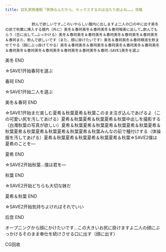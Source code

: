 ```yaml
---
title: 巨乳家族催眠「家族なんだから、セックスするのは当たり前よね……」攻略
---
```


                飲んで欲しいです…このいやらしい膣内に出しますよ二人の口の中に出す美冬の前で秋葉に挿入する膣内（外に）美冬＆春珂美冬＆春珂美冬＆春珂喉奥に出して…飲んでもらう（舌に出して…ぶっかける）美冬＆春珂美冬＆春珂美冬＆春珂美冬＆春珂美冬＆春珂美冬＆春珂また、飲んで欲しいです（また、顔に掛けたいです）美冬＆春珂美冬＆春珂精液を飲ませてやる（顔にぶっ掛けてやる）美冬＆春珂美冬＆春珂美冬＆春珂美冬＆春珂美冬＆春珂美冬＆春珂美冬＆春珂美冬＆春珂美冬＆春珂美冬＆春珂美冬＆春珂☆SAVE1美冬を選ぶ

美冬 END

☆SAVE1开始春珂を選ぶ

春珂 END

☆SAVE1开始二人を選ぶ

美冬＆春珂 END

☆SAVE1开始まだ楽しむ夏希＆秋葉夏希＆秋葉このまま注ぎ込んであげるよ（この可愛い尻を汚してあげる）夏希＆秋葉夏希＆秋葉夏希＆秋葉中出しを撮影する（白濁秋葉の写真が欲しい）夏希＆秋葉夏希＆秋葉夏希＆秋葉夏希＆秋葉夏希＆秋葉夏希＆秋葉夏希＆秋葉夏希＆秋葉夏希＆秋葉みんなの前で種付けする（体操服を汚してあげる）夏希＆秋葉夏希＆秋葉夏希＆秋葉夏希＆秋葉☆SAVE2僕は夏希のことを―

夏希 END

☆SAVE2开始秋葉…僕は君を―

秋葉 END

☆SAVE2开始どちらも大切な妹だ

夏希＆秋葉 END

☆SAVE2开始気持ちよければそれでいい

后宫 END

オープニングから顔にかけたいです…この大きいお尻に掛けますよ二人の顔にぶっかけるそのまま奉仕を続けさせる口に出す（顔に出す）

CG回收
              
